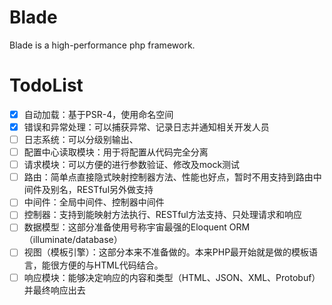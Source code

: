 # Blade
Blade is a high-performance php framework.

# TodoList
- [x] 自动加载：基于PSR-4，使用命名空间
- [x] 错误和异常处理：可以捕获异常、记录日志并通知相关开发人员
- [ ] 日志系统：可以分级别输出、
- [ ] 配置中心读取模块：用于将配置从代码完全分离
- [ ] 请求模块：可以方便的进行参数验证、修改及mock测试
- [ ] 路由：简单点直接隐式映射控制器方法、性能也好点，暂时不用支持到路由中间件及别名，RESTful另外做支持
- [ ] 中间件：全局中间件、控制器中间件
- [ ] 控制器：支持到能映射方法执行、RESTful方法支持、只处理请求和响应
- [ ] 数据模型：这部分准备使用号称宇宙最强的Eloquent ORM（illuminate/database）
- [ ] 视图（模板引擎）：这部分本来不准备做的。本来PHP最开始就是做的模板语言，能很方便的与HTML代码结合。
- [ ] 响应模块：能够决定响应的内容和类型（HTML、JSON、XML、Protobuf）并最终响应出去
